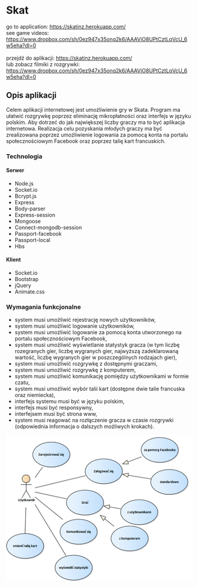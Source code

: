 # Skat
go to application: https://skatinz.herokuapp.com/ <br>
see game videos:
https://www.dropbox.com/sh/0ez947x35onq2k6/AAAViO8UPtCztLqVcU_6w5eha?dl=0
<br><br>
przejdź do aplikacji: https://skatinz.herokuapp.com/ <br>
lub zobacz filmiki z rozgrywki:
https://www.dropbox.com/sh/0ez947x35onq2k6/AAAViO8UPtCztLqVcU_6w5eha?dl=0

<h2>Opis aplikacji</h2>
Celem aplikacji internetowej jest umożliwienie gry w Skata. Program ma ułatwić rozgrywkę poprzez eliminację mikropłatności oraz interfejs w języku polskim. Aby dotrzeć do jak największej liczby graczy ma to być aplikacja internetowa. Realizacja celu pozyskania młodych graczy ma 
być zrealizowana poprzez umożliwienie logowania za pomocą konta na portalu społecznościowym Facebook oraz poprzez talię kart francuskich.

<h3>Technologia</h3>
<h4>Serwer</h4>
<ul>
  <li>Node.js</li>
  <li>Socket.io</li>
  <li>Bcrypt.js</li>
  <li>Express</li>
  <li>Body-parser</li>
  <li>Express-session</li>
  <li>Mongoose</li>
  <li>Connect-mongodb-session</li>
  <li>Passport-facebook</li>
  <li>Passport-local</li>
  <li>Hbs</li>
 </ul>
<h4>Klient</h4>
<ul>
  <li>Socket.io</li>
  <li>Bootstrap</li>
  <li>jQuery</li>
  <li>Animate.css</li>
</ul>

<h3>Wymagania funkcjonalne</h3>
<ul>
  <li>system musi umożliwić rejestrację nowych użytkowników,</li>
  <li>system musi umożliwić logowanie użytkowników,</li>
  <li>system musi umożliwić logowanie za pomocą konta utworzonego na portalu społecznościowym Facebook,</li>
  <li>system musi umożliwić wyświetlanie statystyk gracza (w tym liczbę rozegranych gier, liczbę wygranych gier, najwyższą zadeklarowaną wartość, liczbę wygranych gier w poszczególnych rodzajach gier),</li>
  <li>system musi umożliwić rozgrywkę z dostępnymi graczami,</li>
  <li>system musi umożliwić rozgrywkę z komputerem,</li>
  <li>system musi umożliwić komunikację pomiędzy użytkownikami w formie czatu,</li>
  <li>system musi umożliwić wybór talii kart (dostępne dwie talie francuska oraz niemiecka),</li>
  <li>interfejs systemu musi być w języku polskim,</li>
  <li>interfejs musi być responsywny,</li>
  <li>interfejsem musi być strona www,</li>
  <li>system musi reagować na rozłączenie gracza w czasie rozgrywki (odpowiednia informacja o dalszych możliwych krokach).</li>
</ul>

![Screenshot](dpu.png)
